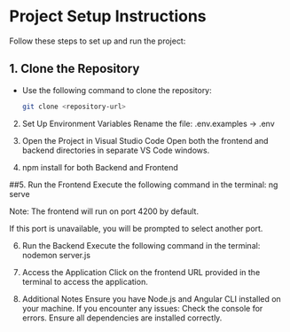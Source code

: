 # Project Setup Instructions

Follow these steps to set up and run the project:

## 1. Clone the Repository
- Use the following command to clone the repository:
  ```bash
  git clone <repository-url>
2. Set Up Environment Variables
Rename the file:
.env.examples → .env
3. Open the Project in Visual Studio Code
Open both the
frontend and backend directories in separate VS Code windows.


4. npm install for both Backend and Frontend


##5. Run the Frontend
Execute the following command in the terminal:
ng serve


Note: The frontend will run on port 4200 by default.

If this port is unavailable, you will be prompted to select another port.

6. Run the Backend
Execute the following command in the terminal:
nodemon server.js


7. Access the Application
Click on the frontend URL provided in the terminal to access the application.

8. Additional Notes
Ensure you have Node.js and Angular CLI installed on your machine.
If you encounter any issues:
Check the console for errors.
Ensure all dependencies are installed correctly.
